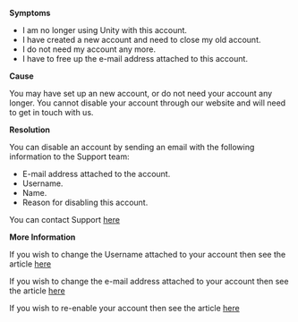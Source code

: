 

**Symptoms**


- I am no longer using Unity with this account.
- I have created a new account and need to close my old account.
- I do not need my account any more.
- I have to free up the e-mail address attached to this account.



**Cause**



You may have set up an new account, or do not need your account any longer. You cannot disable your account through our website and will need to get in touch with us.



**Resolution**



You can disable an account by sending an email with the following information to the Support team:


- E-mail address attached to the account.
- Username.
- Name.
- Reason for disabling this account.



You can contact Support [here](/hc/en-us/requests/new)



**More Information**



If you wish to change the Username attached to your account then see the article [here](/hc/en-us/articles/205053589)



If you wish to change the e-mail address attached to your account then see the article [here](/hc/en-us/articles/205752275)



If you wish to re-enable your account then see the article [here](/hc/en-us/articles/205756265)






